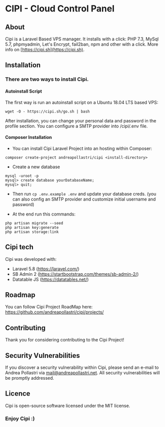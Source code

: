 # CIPI - Cloud Control Panel

## About
Cipi is a Laravel Based VPS manager.
It installs with a click: PHP 7.3, MySql 5.7, phpmyadmin, Let's Encrypt, fail2ban, npm and other with a click.
More info on [https://cipi.sh](https://cipi.sh).

## Installation
### There are two ways to install Cipi.

#### Autoinstall Script
The first way is run an autoinstall script on a Ubuntu 18.04 LTS based VPS:
```
wget -O - https://cipi.sh/go.sh | bash
```
After installation, you can change your personal data and password in the profile section.
You can configure a SMTP provider into /cipi/.env file.

#### Composer Installation
- You can install Cipi Laravel Project into an hosting within Composer:

```
composer create-project andreapollastri/cipi <install-directory>
```

- Create a new database
```
mysql -uroot -p
mysql> create database yourDatabaseName;
mysql> quit;
```

- Then run `cp .env.example .env` and update your database creds. (you can also config an SMTP provider and customize initial username and password)


- At the end run this commands:
```
php artisan migrate --seed
php artisan key:generate
php artisan storage:link
```

## Cipi tech
Cipi was developed with:
- Laravel 5.8 (https://laravel.com/)
- SB Admin 2 (https://startbootstrap.com/themes/sb-admin-2/)
- Datatable JS (https://datatables.net/)


## Roadmap
You can follow Cipi Project RoadMap here: https://github.com/andreapollastri/cipi/projects/


## Contributing
Thank you for considering contributing to the Cipi Project!


## Security Vulnerabilities
If you discover a security vulnerability within Cipi, please send an e-mail to Andrea Pollastri via mail@andreapollastri.net. All security vulnerabilities will be promptly addressed.


## Licence
Cipi is open-source software licensed under the MIT license.

### Enjoy Cipi :)
